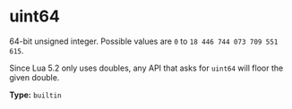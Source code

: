 # uint64

64-bit unsigned integer. Possible values are `0` to `18 446 744 073 709 551 615`.

Since Lua 5.2 only uses doubles, any API that asks for `uint64` will floor the given double.

**Type:** `builtin`

